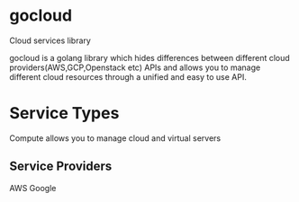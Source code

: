 # gocloud
Cloud services library


gocloud is a golang library which hides differences between different cloud providers(AWS,GCP,Openstack etc) APIs and allows you to manage different cloud resources through a unified and easy to use API.

# Service Types

Compute allows you to manage cloud and virtual servers


## Service Providers
AWS
Google
